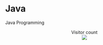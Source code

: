 # Java
Java Programming 





<p align="center"> 
  Visitor count<br>
  <img src="https://profile-counter.glitch.me/atharva-narkhede-java/count.svg" />
</p>
